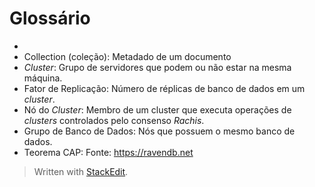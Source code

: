 
# Glossário
-
 - Collection (coleção): Metadado de um documento 
 - *Cluster*: Grupo de servidores que podem ou não estar na mesma máquina.
 - Fator de Replicação: Número de réplicas de banco de dados em um *cluster*.
 - Nó do *Cluster*: Membro de um cluster que executa operações de *clusters* controlados pelo consenso *Rachis*.
 - Grupo de Banco de Dados: Nós que possuem o mesmo banco de dados.
 - Teorema CAP:
Fonte: https://ravendb.net

> Written with [StackEdit](https://stackedit.io/).
<!--stackedit_data:
eyJoaXN0b3J5IjpbLTc3OTIwNzIzMCwxMjk4MDkxNzgxLDc4ND
A0MDk2OSwtMTM5MTIzNzEzMiwtMTExNjYwNDY4M119
-->